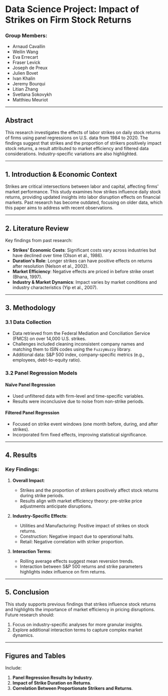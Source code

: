# Data Science Project: Impact of Strikes on Firm Stock Returns

### Group Members:

- Arnaud Cavallin
- Weilin Wang
- Eva Errecart
- Fraser Levick
- Joseph de Preux
- Julien Bovet
- Ivan Khalin
- Jeremy Bourqui
- Litian Zhang
- Svetlana Sokovykh
- Matthieu Meuriot

---

## Abstract

This research investigates the effects of labor strikes on daily stock returns of firms using panel regressions on U.S. data from 1984 to 2020. The findings suggest that strikes and the proportion of strikers positively impact stock returns, a result attributed to market efficiency and filtered data considerations. Industry-specific variations are also highlighted.

---

## 1. Introduction & Economic Context

Strikes are critical intersections between labor and capital, affecting firms' market performance. This study examines how strikes influence daily stock returns, providing updated insights into labor disruption effects on financial markets. Past research has become outdated, focusing on older data, which this paper aims to address with recent observations.

---

## 2. Literature Review

Key findings from past research:

- **Strikes' Economic Costs**: Significant costs vary across industries but have declined over time (Olson et al., 1986).
- **Duration's Role**: Longer strikes can have positive effects on returns after resolution (Nelson et al., 2002).
- **Market Efficiency**: Negative effects are priced in before strike onset (Bhana, 1997).
- **Industry & Market Dynamics**: Impact varies by market conditions and industry characteristics (Yip et al., 2007).

---

## 3. Methodology

### 3.1 Data Collection

- Data retrieved from the Federal Mediation and Conciliation Service (FMCS) on over 14,000 U.S. strikes.
- Challenges included cleaning inconsistent company names and matching them to ISIN codes using the `FuzzyWuzzy` library.
- Additional data: S&P 500 index, company-specific metrics (e.g., employees, debt-to-equity ratio).

### 3.2 Panel Regression Models

#### Naïve Panel Regression

- Used unfiltered data with firm-level and time-specific variables.
- Results were inconclusive due to noise from non-strike periods.

#### Filtered Panel Regression

- Focused on strike event windows (one month before, during, and after strikes).
- Incorporated firm fixed effects, improving statistical significance.

---

## 4. Results

### Key Findings:

1. **Overall Impact**:

   - Strikes and the proportion of strikers positively affect stock returns during strike periods.
   - Results align with market efficiency theory: pre-strike price adjustments anticipate disruptions.

2. **Industry-Specific Effects**:

   - Utilities and Manufacturing: Positive impact of strikes on stock returns.
   - Construction: Negative impact due to operational halts.
   - Retail: Negative correlation with striker proportion.

3. **Interaction Terms**:
   - Rolling average effects suggest mean reversion trends.
   - Interaction between S&P 500 returns and strike parameters highlights index influence on firm returns.

---

## 5. Conclusion

This study supports previous findings that strikes influence stock returns and highlights the importance of market efficiency in pricing disruptions. Future research should:

1. Focus on industry-specific analyses for more granular insights.
2. Explore additional interaction terms to capture complex market dynamics.

---

## Figures and Tables

Include:

1. **Panel Regression Results by Industry**.
2. **Impact of Strike Duration on Returns**.
3. **Correlation Between Proportionate Strikers and Returns**.
